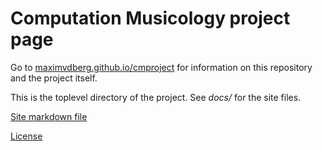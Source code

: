 # Computation Musicology project page
Go to [maximvdberg.github.io/cmproject](maximvdberg.github.io/cmproject) for information on this repository and the project itself.

This is the toplevel directory of the project. See *docs/* for the site files.

[Site markdown file](docs/README.md)

[License](LICENSE)
